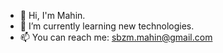 - 👋 Hi, I'm Mahin.
- 🌱 I’m currently learning new technologies.
- 📫 You can reach me: sbzm.mahin@gmail.com

<!--
**SharifMahin/SharifMahin** is a ✨ _special_ ✨ repository because its `README.md` (this file) appears on your GitHub profile.

Here are some ideas to get you started:

- 🔭 I’m currently working on ...
- 🌱 I’m currently learning ...
- 👯 I’m looking to collaborate on ...
- 🤔 I’m looking for help with ...
- 💬 Ask me about ...
- 📫 How to reach me: ...
- 😄 Pronouns: ...
- ⚡ Fun fact: ...
-->
